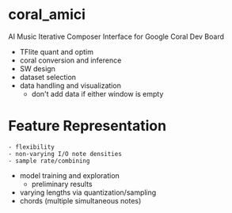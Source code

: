 # coral_amici
 AI Music Iterative Composer Interface for Google Coral Dev Board
- TFlite quant and optim
- coral conversion and inference
- SW design
- dataset selection
- data handling and visualization
    - don't add data if either window is empty
# Feature Representation
    - flexibility
    - non-varying I/O note densities
    - sample rate/combining 
- model training and exploration
    - preliminary results
- varying lengths via quantization/sampling
- chords (multiple simultaneous notes)